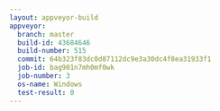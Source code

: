 ```yaml
---
layout: appveyor-build
appveyor:
  branch: master
  build-id: 43684646
  build-number: 515
  commit: 64b323f83dc0d87112dc9e3a30dc4f8ea31933f1
  job-id: bag901n7mh0mf0wk
  job-number: 3
  os-name: Windows
  test-result: 0
---
```

